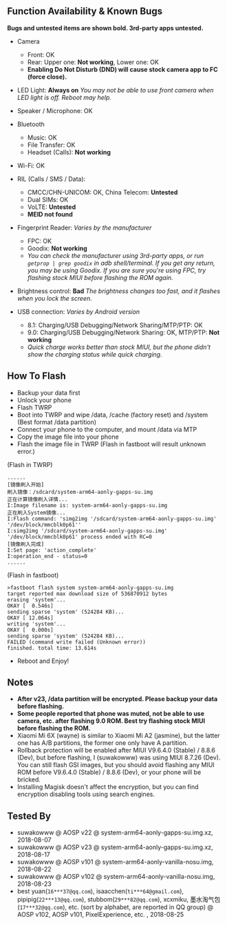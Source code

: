 ## Function Availability & Known Bugs

**Bugs and untested items are shown bold. 3rd-party apps untested.**

* Camera
  * Front: OK
  * Rear: Upper one: **Not working**, Lower one: OK
  * **Enabling Do Not Disturb (DND) will cause stock camera app to FC (force close).**

* LED Light: **Always on** *You may not be able to use front camera when LED light is off. Reboot may help.*

* Speaker / Microphone: OK

* Bluetooth
  * Music: OK
  * File Transfer: OK
  * Headset (Calls): **Not working**

* Wi-Fi: OK

* RIL (Calls / SMS / Data):
  * CMCC/CHN-UNICOM: OK, China Telecom: **Untested**
  * Dual SIMs: OK
  * VoLTE: **Untested**
  * **MEID not found**

* Fingerprint Reader: *Varies by the manufacturer*
  * FPC: OK
  * Goodix: **Not working**
  * *You can check the manufacturer using 3rd-party apps, or run `getprop | grep goodix` in adb shell/terminal. If you get any return, you may be using Goodix.  If you are sure you're using FPC, try flashing stock MIUI before flashing the ROM again.*

* Brightness control: **Bad** *The brightness changes too fast, and it flashes when you lock the screen.*

* USB connection: *Varies by Android version*
  * 8.1: Charging/USB Debugging/Network Sharing/MTP/PTP: OK
  * 9.0: Charging/USB Debugging/Network Sharing: OK, MTP/PTP: **Not working**
  * *Quick charge works better than stock MIUI, but the phone didn't show the charging status while quick charging.*

## How To Flash

* Backup your data first
* Unlock your phone
* Flash TWRP
* Boot into TWRP and wipe /data, /cache (factory reset) and /system (Best format /data partition)
* Connect your phone to the computer, and mount /data via MTP
* Copy the image file into your phone
* Flash the image file in TWRP (Flash in fastboot will result unknown error.)

(Flash in TWRP)

````
......
[镜像刷入开始]
刷入镜像：/sdcard/system-arm64-aonly-gapps-su.img
正在计算镜像刷入详情...
I:Image filename is: system-arm64-aonly-gapps-su.img
正在刷入System镜像...
I:Flash command: 'simg2img '/sdcard/system-arm64-aonly-gapps-su.img' '/dev/block/mmcblk0p61''
I:simg2img '/sdcard/system-arm64-aonly-gapps-su.img' '/dev/block/mmcblk0p61' process ended with RC=0
[镜像刷入完成]
I:Set page: 'action_complete'
I:operation_end - status=0
......
````
(Flash in fastboot)

````
>fastboot flash system system-arm64-aonly-gapps-su.img
target reported max download size of 536870912 bytes
erasing 'system'...
OKAY [  0.546s]
sending sparse 'system' (524284 KB)...
OKAY [ 12.064s]
writing 'system'...
OKAY [  0.000s]
sending sparse 'system' (524284 KB)...
FAILED (command write failed (Unknown error))
finished. total time: 13.614s
````
* Reboot and Enjoy!

## Notes

* **After v23, /data partition will be encrypted. Please backup your data before flashing.**
* **Some people reported that phone was muted, not be able to use camera, etc. after flashing 9.0 ROM. Best try flashing stock MIUI before flashing the ROM.**
* Xiaomi Mi 6X (wayne) is similar to Xiaomi Mi A2 (jasmine), but the latter one has A/B partitions, the former one only have A partition.
* Rollback protection will be enabled after MIUI V9.6.4.0 (Stable) / 8.8.6 (Dev), but before flashing, I (suwakowww) was using MIUI 8.7.26 (Dev). You can still flash GSI images, but you should avoid flashing any MIUI ROM before V9.6.4.0 (Stable) / 8.8.6 (Dev), or your phone will be bricked.
* Installing Magisk doesn't affect the encryption, but you can find encryption disabling tools using search engines.

## Tested By

* suwakowww @ AOSP v22 @ system-arm64-aonly-gapps-su.img.xz, 2018-08-07
* suwakowww @ AOSP v23 @ system-arm64-aonly-gapps-su.img.xz, 2018-08-17
* suwakowww @ AOSP v101 @ system-arm64-aonly-vanilla-nosu.img, 2018-08-22
* suwakowww @ AOSP v102 @ system-arm64-aonly-vanilla-nosu.img, 2018-08-23
* best yuan(`16***37@qq.com`), isaacchen(`ti***64@gmail.com`), pipipig(`22***13@qq.com`), stubbom(`29***82@qq.com`), xcxmiku, 墨水淘气包(`17***32@qq.com`), etc. (sort by alphabet, are reported in QQ group) @ AOSP v102, AOSP v101, PixelExperience, etc. , 2018-08-25
